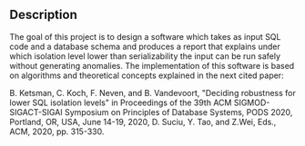 ## Description 
The goal of this project is to design a software which takes as input SQL code and a database schema and produces a report that explains under which isolation level lower than serializability the input can be run safely without generating anomalies. The implementation of this software is based on algorithms and theoretical concepts explained in the next cited paper:

B. Ketsman, C. Koch, F. Neven, and B. Vandevoort, "Deciding robustness for lower SQL isolation levels" in Proceedings of the 39th ACM SIGMOD-SIGACT-SIGAI Symposium on Principles of Database Systems, PODS 2020, Portland, OR, USA, June 14-19, 2020, D. Suciu, Y. Tao, and Z.Wei, Eds., ACM, 2020, pp. 315-330.
